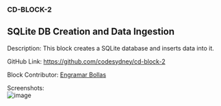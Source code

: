 ### CD-BLOCK-2 ###
## SQLite DB Creation and Data Ingestion ##

Description: This block creates a SQLite database and inserts data into it.

GitHub Link: https://github.com/codesydney/cd-block-2

Block Contributor: [Engramar Bollas](https://au.linkedin.com/in/engramarbollas)

Screenshots:<br/> 
![image](https://github.com/codesydney/cd-block-2/assets/7553347/918b5bc3-bca2-46a6-bca3-4e4c376429b5)
